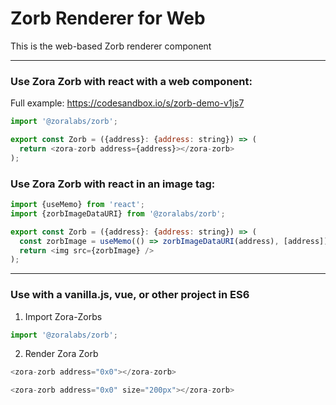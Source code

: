 # Zorb Renderer for Web

This is the web-based Zorb renderer component

----

### Use Zora Zorb with react with a web component:

Full example: https://codesandbox.io/s/zorb-demo-v1js7

```js
import '@zoralabs/zorb';

export const Zorb = ({address}: {address: string}) => (
  return <zora-zorb address={address}></zora-zorb>
);
```


### Use Zora Zorb with react in an image tag:

```js
import {useMemo} from 'react';
import {zorbImageDataURI} from '@zoralabs/zorb';

export const Zorb = ({address}: {address: string}) => (
  const zorbImage = useMemo(() => zorbImageDataURI(address), [address]);
  return <img src={zorbImage} />
);
```

----

### Use with a vanilla.js, vue, or other project in ES6

1. Import Zora-Zorbs

```js
import '@zoralabs/zorb';
```

2. Render Zora Zorb

```js
<zora-zorb address="0x0"></zora-zorb>
```

```js
<zora-zorb address="0x0" size="200px"></zora-zorb>
```
